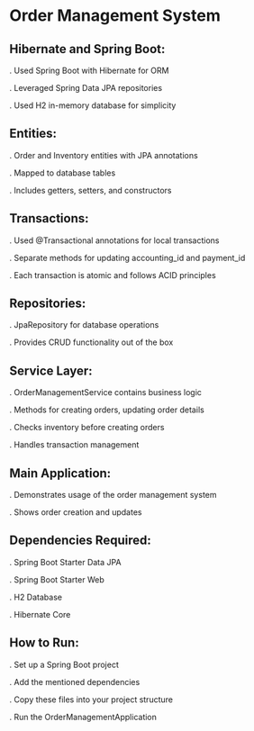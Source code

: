 # Order Management System

## Hibernate and Spring Boot:

. Used Spring Boot with Hibernate for ORM

. Leveraged Spring Data JPA repositories

. Used H2 in-memory database for simplicity


## Entities:

. Order and Inventory entities with JPA annotations

. Mapped to database tables

. Includes getters, setters, and constructors


## Transactions:

. Used @Transactional annotations for local transactions

. Separate methods for updating accounting_id and payment_id

. Each transaction is atomic and follows ACID principles


## Repositories:

. JpaRepository for database operations

. Provides CRUD functionality out of the box


## Service Layer:

. OrderManagementService contains business logic

. Methods for creating orders, updating order details

. Checks inventory before creating orders

. Handles transaction management


## Main Application:

. Demonstrates usage of the order management system

. Shows order creation and updates



## Dependencies Required:

. Spring Boot Starter Data JPA

. Spring Boot Starter Web

. H2 Database

. Hibernate Core

## How to Run:

. Set up a Spring Boot project

. Add the mentioned dependencies

. Copy these files into your project structure

. Run the OrderManagementApplication
